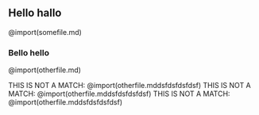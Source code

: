 ## Hello hallo

@import(somefile.md)

### Bello hello

@import(otherfile.md)

THIS IS NOT A MATCH: @import(otherfile.mddsfdsfdsfdsf)
THIS IS NOT A MATCH: @import(otherfile.mddsfdsfdsfdsf)
THIS IS NOT A MATCH: @import(otherfile.mddsfdsfdsfdsf)
